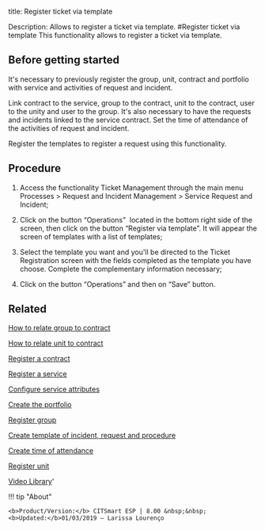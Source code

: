 title: Register ticket via template

Description: Allows to register a ticket via template.
#Register ticket via template
This functionality allows to register a ticket via template.

Before getting started
--------------------------

It's necessary to previously register the group, unit, contract and portfolio
with service and activities of request and incident.

Link contract to the service, group to the contract, unit to the contract, user
to the unity and user to the group. It's also necessary to have the requests and
incidents linked to the service contract. Set the time of attendance of the
activities of request and incident.

Register the templates to register a request using this functionality.

Procedure
-------------

1.  Access the functionality Ticket Management through the main menu Processes
    \> Request and Incident Management \> Service Request and Incident;

2.  Click on the button “Operations”  located in the bottom right side of the
    screen, then click on the button “Register via template”. It will appear the
    screen of templates with a list of templates;

3.  Select the template you want and you'll be directed to the Ticket
    Registration screen with the fields completed as the template you have
    choose. Complete the complementary information necessary;

4.  Click on the button “Operations” and then on “Save” button.

Related
-----------

[How to relate group to contract](/en-us/citsmart-esp-8/processes/tickets/configuration/relate-group-to-contract.html)

[How to relate unit to contract](/en-us/citsmart-esp-8/processes/tickets/configuration/relate-unit-to-contract.html)

[Register a contract](/en-us/citsmart-esp-8/additional-features/contract-management/use/register-contract.html)

[Register a service](/en-us/citsmart-esp-8/processes/portfolio-and-catalog/use/register-a-service.html)

[Configure service attributes](/en-us/citsmart-esp-8/processes/portfolio-and-catalog/use/configure-services-attributes.html)

[Create the portfolio](/en-us/citsmart-esp-8/processes/portfolio-and-catalog/use/create-the-portfolio.html)

[Register group](/en-us/citsmart-esp-8/initial-settings/access-settings/user/register-groups.html)

[Create template of incident, request and procedure](/en-us/citsmart-esp-8/processes/tickets/configuration/create-template-of-ticket.html)

[Create time of attendance](/en-us/citsmart-esp-8/processes/service-level/configuration/create-time-attendance.html)

[Register unit](/en-us/citsmart-esp-8/platform-administration/region-and-language/register-unit.html)

<i class='fa fa-youtube-play  fa-2x' style='color:#97ce17;vertical-align: middle;'> </i> [Video Library](https://www.youtube.com/playlist?list=PLB5qK2uzf2RNrJnhiXj3dbmgsm9-quhfz)'

!!! tip "About"

    <b>Product/Version:</b> CITSmart ESP | 8.00 &nbsp;&nbsp;
    <b>Updated:</b>01/03/2019 – Larissa Lourenço

